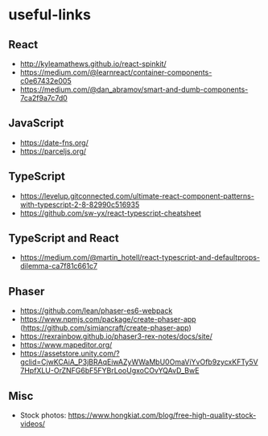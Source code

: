 # useful-links

## React
* http://kyleamathews.github.io/react-spinkit/
* https://medium.com/@learnreact/container-components-c0e67432e005
* https://medium.com/@dan_abramov/smart-and-dumb-components-7ca2f9a7c7d0

## JavaScript
* https://date-fns.org/
* https://parceljs.org/

## TypeScript
* https://levelup.gitconnected.com/ultimate-react-component-patterns-with-typescript-2-8-82990c516935
* https://github.com/sw-yx/react-typescript-cheatsheet

## TypeScript and React
* https://medium.com/@martin_hotell/react-typescript-and-defaultprops-dilemma-ca7f81c661c7

## Phaser
* https://github.com/lean/phaser-es6-webpack
* https://www.npmjs.com/package/create-phaser-app (https://github.com/simiancraft/create-phaser-app)
* https://rexrainbow.github.io/phaser3-rex-notes/docs/site/
* https://www.mapeditor.org/
* https://assetstore.unity.com/?gclid=CjwKCAiA_P3jBRAqEiwAZyWWaMbU0OmaViYvOfb9zycxKFTy5V7HpfXLU-OrZNFG6bF5FYBrLooUgxoCOvYQAvD_BwE

## Misc
* Stock photos: https://www.hongkiat.com/blog/free-high-quality-stock-videos/
